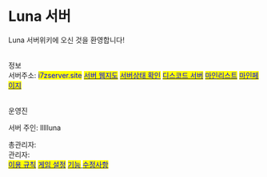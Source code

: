 # Luna 서버

Luna 서버위키에 오신 것을 환영합니다!

\
정보\
서버주소: <mark style="color:blue;">i7zserver.site</mark> [<mark style="color:blue;">서버 웹지도</mark>](https://map.i7zserver.site) [<mark style="color:blue;">서버상태 확인</mark>](https://stats.uptimerobot.com/k0nZDhkK9G) [<mark style="color:blue;">디스코드 서버</mark>](https://discord.gg/38rbWNquaK) [<mark style="color:blue;">마인리스트</mark>](https://minelist.kr/servers/revanilla.site) [<mark style="color:blue;">마인페이지​</mark>](https://mine.page/server/revanilla.site)

\
운영진

서버 주인: llllluna

총관리자:\
관리자:\
[<mark style="color:blue;">이용 규칙</mark>](docs-1/rules.md) [<mark style="color:blue;">게임 설정</mark>](docs-2/undefined.md) [<mark style="color:blue;">기능</mark> ](docs-2/undefined-2/)[<mark style="color:blue;">수정사항</mark>](docs-2/undefined-1.md)

